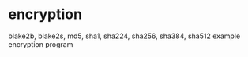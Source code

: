# encryption
blake2b, blake2s, md5, sha1, sha224, sha256, sha384, sha512 example encryption program
